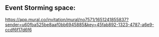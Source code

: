 ## Event Storming space:

https://app.mural.co/invitation/mural/no7571/1651241855837?sender=u60fba525be8aaf0bb6945885&key=45fab892-1323-4787-a6e9-ccdf6f17d6f6
